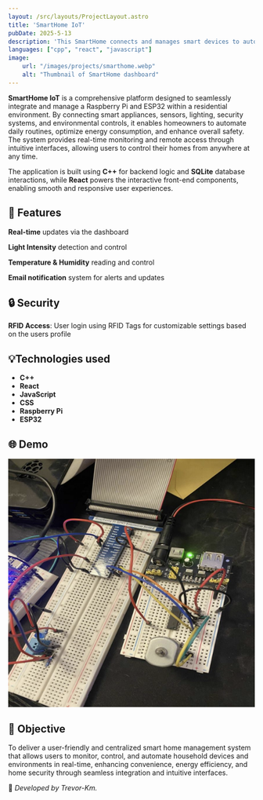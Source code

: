 ```yaml
---
layout: /src/layouts/ProjectLayout.astro
title: 'SmartHome IoT'
pubDate: 2025-5-13
description: 'This SmartHome connects and manages smart devices to automate tasks, monitor energy, and improve home security—all through a simple, centralized platform with real-time control.'
languages: ["cpp", "react", "javascript"]
image:
    url: "/images/projects/smarthome.webp"
    alt: "Thumbnail of SmartHome dashboard"
---
```


**SmartHome IoT** is a comprehensive platform designed to seamlessly integrate and manage a Raspberry Pi and ESP32 within a residential environment. By connecting smart appliances, sensors, lighting, security systems, and environmental controls, it enables homeowners to automate daily routines, optimize energy consumption, and enhance overall safety. The system provides real-time monitoring and remote access through intuitive interfaces, allowing users to control their homes from anywhere at any time.

The application is built using **C++** for backend logic and **SQLite** database interactions, while **React** powers the interactive front-end components, enabling smooth and responsive user experiences.

## 🧩 Features

**Real-time** updates via the dashboard

**Light Intensity** detection and control

**Temperature & Humidity** reading and control

**Email notification** system for alerts and updates

## 🔒 Security

**RFID Access**: User login using RFID Tags for customizable settings based on the users profile

## 💡Technologies used

- **C++**
- **React**
- **JavaScript**
- **CSS**
- **Raspberry Pi**
- **ESP32**

## 🌐 Demo

![SmartHome photo](../../../../public/images/projects/smarthome-hardware.webp)

<!-- -> Coming soon??? -->

## 🎯 Objective

To deliver a user-friendly and centralized smart home management system that allows users to monitor, control, and automate household devices and environments in real-time, enhancing convenience, energy efficiency, and home security through seamless integration and intuitive interfaces.

🚀 *Developed by Trevor-Km.*
